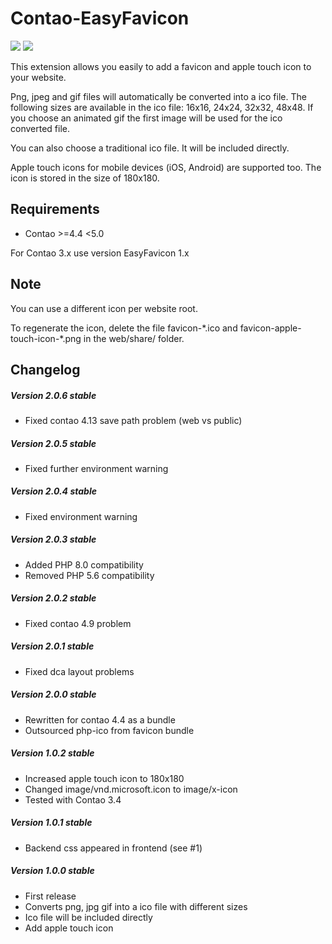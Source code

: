 Contao-EasyFavicon
==============================

[![](https://img.shields.io/packagist/v/ma3xl3/contao-easy-favicon.svg?style=flat-square)](https://packagist.org/packages/ma3xl3/contao-easy-favicon)
[![](https://img.shields.io/packagist/dt/ma3xl3/contao-easy-favicon.svg?style=flat-square)](https://packagist.org/packages/ma3xl3/contao-easy-favicon)

This extension allows you easily to add a favicon and apple touch icon to your website.

Png, jpeg and gif files will automatically be converted into a ico file. The following sizes are available in the ico file: 16x16, 24x24, 32x32, 48x48. If you choose an animated gif the first image will be used for the ico converted file.

You can also choose a traditional ico file. It will be included directly.

Apple touch icons for mobile devices (iOS, Android) are supported too. The icon is stored in the size of 180x180.

## Requirements

* Contao >=4.4 <5.0

For Contao 3.x use version EasyFavicon 1.x

## Note

You can use a different icon per website root.

To regenerate the icon, delete the file favicon-\*.ico and favicon-apple-touch-icon-\*.png in the web/share/ folder.

## Changelog

##### Version 2.0.6 stable

* Fixed contao 4.13 save path problem (web vs public)

##### Version 2.0.5 stable

* Fixed further environment warning

##### Version 2.0.4 stable

* Fixed environment warning

##### Version 2.0.3 stable

* Added PHP 8.0 compatibility
* Removed PHP 5.6 compatibility

##### Version 2.0.2 stable

* Fixed contao 4.9 problem

##### Version 2.0.1 stable

* Fixed dca layout problems

##### Version 2.0.0 stable

* Rewritten for contao 4.4 as a bundle
* Outsourced php-ico from favicon bundle

##### Version 1.0.2 stable

* Increased apple touch icon to 180x180
* Changed image/vnd.microsoft.icon to image/x-icon
* Tested with Contao 3.4

##### Version 1.0.1 stable

* Backend css appeared in frontend (see #1)

##### Version 1.0.0 stable

* First release
* Converts png, jpg gif into a ico file with different sizes
* Ico file will be included directly
* Add apple touch icon
